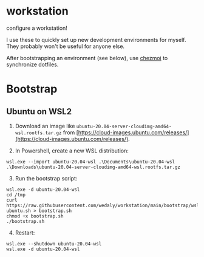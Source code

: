 # workstation
configure a workstation!

I use these to quickly set up new development environments for myself. They probably won't be useful for anyone else.

After bootstrapping an environment (see below), use [chezmoi](https://github.com/twpayne/chezmoi) to synchronize dotfiles.

# Bootstrap

## Ubuntu on WSL2

1. Download an image like `ubuntu-20.04-server-cloudimg-amd64-wsl.rootfs.tar.gz` from [https://cloud-images.ubuntu.com/releases/](https://cloud-images.ubuntu.com/releases/).

2. In Powershell, create a new WSL distribution:
```
wsl.exe --import ubuntu-20.04-wsl .\Documents\ubuntu-20.04-wsl .\Downloads\ubuntu-20.04-server-cloudimg-amd64-wsl.rootfs.tar.gz
```

3. Run the bootstrap script:
```
wsl.exe -d ubuntu-20.04-wsl
cd /tmp
curl https://raw.githubusercontent.com/wedaly/workstation/main/bootstrap/wsl-ubuntu.sh > bootstrap.sh
chmod +x bootstrap.sh
./bootstrap.sh
```

4. Restart:
```
wsl.exe --shutdown ubuntu-20.04-wsl
wsl.exe -d ubuntu-20.04-wsl
```
